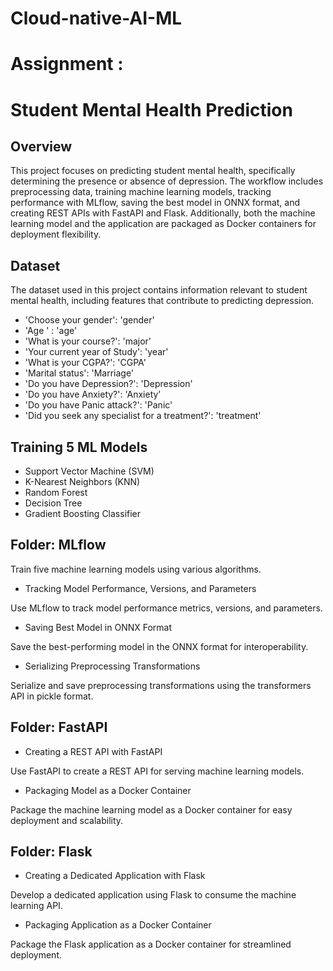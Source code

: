 # Cloud-native-AI-ML 
# Assignment :



# Student Mental Health Prediction


## Overview

This project focuses on predicting student mental health, specifically determining the presence or absence of depression. The workflow includes preprocessing data, training machine learning models, tracking performance with MLflow, saving the best model in ONNX format, and creating REST APIs with FastAPI and Flask. Additionally, both the machine learning model and the application are packaged as Docker containers for deployment flexibility.


## Dataset

The dataset used in this project contains information relevant to student mental health, including features that contribute to predicting depression.

- 'Choose your gender': 'gender'
- 'Age ' : 'age'
- 'What is your course?': 'major'
- 'Your current year of Study': 'year'
- 'What is your CGPA?': 'CGPA'
- 'Marital status': 'Marriage'
- 'Do you have Depression?': 'Depression'
- 'Do you have Anxiety?': 'Anxiety'
- 'Do you have Panic attack?': 'Panic'
- 'Did you seek any specialist for a treatment?': 'treatment'

## Training 5 ML Models

- Support Vector Machine (SVM)
- K-Nearest Neighbors (KNN)
- Random Forest
- Decision Tree
- Gradient Boosting Classifier

## Folder: MLflow

Train five machine learning models using various algorithms.

- Tracking Model Performance, Versions, and Parameters

Use MLflow to track model performance metrics, versions, and parameters.

- Saving Best Model in ONNX Format

Save the best-performing model in the ONNX format for interoperability.

- Serializing Preprocessing Transformations

Serialize and save preprocessing transformations using the transformers API in pickle format.

## Folder: FastAPI

- Creating a REST API with FastAPI

Use FastAPI to create a REST API for serving machine learning models.

- Packaging Model as a Docker Container

Package the machine learning model as a Docker container for easy deployment and scalability.

## Folder: Flask

- Creating a Dedicated Application with Flask

Develop a dedicated application using Flask to consume the machine learning API.

- Packaging Application as a Docker Container

Package the Flask application as a Docker container for streamlined deployment.

